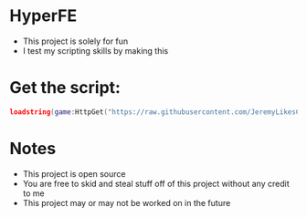 # HyperFE
- This project is solely for fun
- I test my scripting skills by making this

# Get the script:

```lua
loadstring(game:HttpGet("https://raw.githubusercontent.com/JeremyLikesCars/HyperFE/main/loader.lua"))()
```

# Notes

* This project is open source
* You are free to skid and steal stuff off of this project without any credit to me
* This project may or may not be worked on in the future
